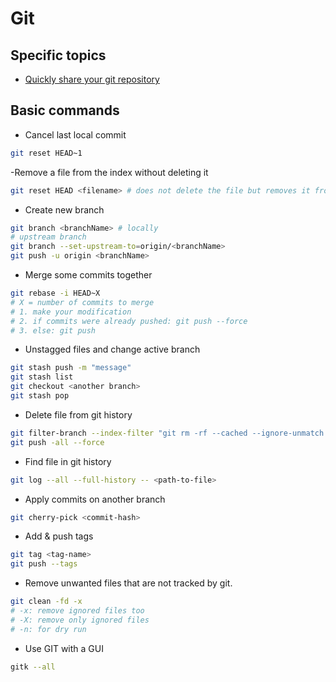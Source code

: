 # Git

## Specific topics

- [Quickly share your git repository](./git-daemon.md)

## Basic commands

- Cancel last local commit

```bash
git reset HEAD~1
```

-Remove a file from the index without deleting it

```bash
git reset HEAD <filename> # does not delete the file but removes it from the index
```

- Create new branch

```bash
git branch <branchName> # locally
# upstream branch
git branch --set-upstream-to=origin/<branchName>
git push -u origin <branchName>
```


- Merge some commits together

```bash
git rebase -i HEAD~X
# X = number of commits to merge
# 1. make your modification
# 2. if commits were already pushed: git push --force
# 3. else: git push
```

- Unstagged files and change active branch

```bash
git stash push -m "message"
git stash list
git checkout <another branch>
git stash pop
```

- Delete file from git history

```bash
git filter-branch --index-filter "git rm -rf --cached --ignore-unmatch <path-to-file>" HEAD
git push -all --force
```

- Find file in git history

```bash
git log --all --full-history -- <path-to-file>
```

- Apply commits on another branch

```bash
git cherry-pick <commit-hash>
```

- Add & push tags

```bash
git tag <tag-name>
git push --tags
```

- Remove unwanted files that are not tracked by git.

```bash
git clean -fd -x
# -x: remove ignored files too
# -X: remove only ignored files
# -n: for dry run
```


- Use GIT with a GUI

```bash
gitk --all
```


